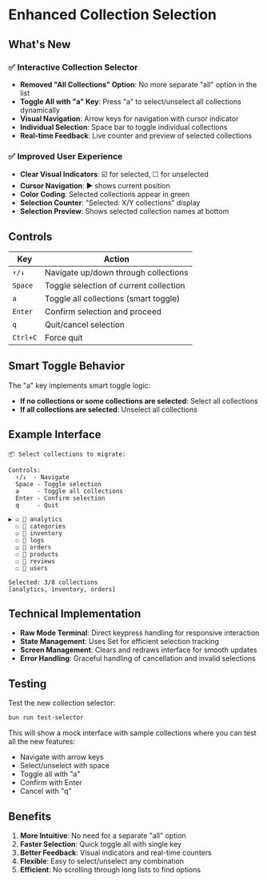 # Enhanced Collection Selection

## What's New

### ✅ **Interactive Collection Selector**
- **Removed "All Collections" Option**: No more separate "all" option in the list
- **Toggle All with "a" Key**: Press "a" to select/unselect all collections dynamically
- **Visual Navigation**: Arrow keys for navigation with cursor indicator
- **Individual Selection**: Space bar to toggle individual collections
- **Real-time Feedback**: Live counter and preview of selected collections

### ✅ **Improved User Experience**
- **Clear Visual Indicators**: ☑️ for selected, ☐ for unselected
- **Cursor Navigation**: ▶ shows current position
- **Color Coding**: Selected collections appear in green
- **Selection Counter**: "Selected: X/Y collections" display
- **Selection Preview**: Shows selected collection names at bottom

## Controls

| Key | Action |
|-----|--------|
| `↑/↓` | Navigate up/down through collections |
| `Space` | Toggle selection of current collection |
| `a` | Toggle all collections (smart toggle) |
| `Enter` | Confirm selection and proceed |
| `q` | Quit/cancel selection |
| `Ctrl+C` | Force quit |

## Smart Toggle Behavior

The "a" key implements smart toggle logic:
- **If no collections or some collections are selected**: Select all collections
- **If all collections are selected**: Unselect all collections

## Example Interface

```
📦 Select collections to migrate:

Controls:
  ↑/↓  - Navigate
  Space - Toggle selection  
  a     - Toggle all collections
  Enter - Confirm selection
  q     - Quit

▶ ☑️ 📄 analytics
  ☐ 📄 categories  
  ☑️ 📄 inventory
  ☐ 📄 logs
  ☑️ 📄 orders
  ☐ 📄 products
  ☐ 📄 reviews
  ☐ 📄 users

Selected: 3/8 collections
[analytics, inventory, orders]
```

## Technical Implementation

- **Raw Mode Terminal**: Direct keypress handling for responsive interaction
- **State Management**: Uses Set for efficient selection tracking
- **Screen Management**: Clears and redraws interface for smooth updates
- **Error Handling**: Graceful handling of cancellation and invalid selections

## Testing

Test the new collection selector:
```bash
bun run test-selector
```

This will show a mock interface with sample collections where you can test all the new features:
- Navigate with arrow keys
- Select/unselect with space
- Toggle all with "a"
- Confirm with Enter
- Cancel with "q"

## Benefits

1. **More Intuitive**: No need for a separate "all" option
2. **Faster Selection**: Quick toggle all with single key
3. **Better Feedback**: Visual indicators and real-time counters
4. **Flexible**: Easy to select/unselect any combination
5. **Efficient**: No scrolling through long lists to find options
